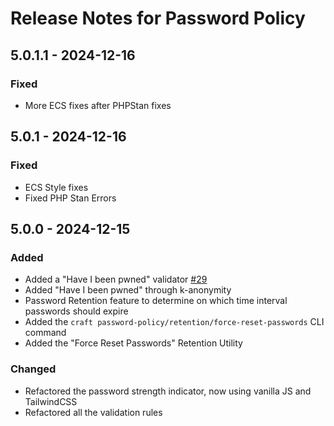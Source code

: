 # Release Notes for Password Policy

## 5.0.1.1 - 2024-12-16
### Fixed
- More ECS fixes after PHPStan fixes

## 5.0.1 - 2024-12-16
### Fixed
- ECS Style fixes
- Fixed PHP Stan Errors

## 5.0.0 - 2024-12-15
### Added
- Added a "Have I been pwned" validator [#29](https://github.com/craftpulse/craft-password-policy/issues/29)
- Added "Have I been pwned" through k-anonymity
- Password Retention feature to determine on which time interval passwords should expire
- Added the `craft password-policy/retention/force-reset-passwords` CLI command
- Added the "Force Reset Passwords" Retention Utility

### Changed
- Refactored the password strength indicator, now using vanilla JS and TailwindCSS
- Refactored all the validation rules
